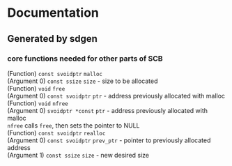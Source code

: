 # Documentation  
## Generated by sdgen  
### core functions needed for other parts of SCB
(Function) `const svoidptr` `malloc`  
(Argument 0)
		`const ssize` `size` - size to be allocated  
(Function) `void` `free`  
(Argument 0)
		`const svoidptr` `ptr` - address previously allocated with malloc  
(Function) `void` `nfree`  
(Argument 0)
		`svoidptr *const` `ptr` - address previously allocated with malloc  
`nfree` calls `free`, then sets the pointer to NULL  
(Function) `const svoidptr` `realloc`  
(Argument 0)
		`const svoidptr` `prev_ptr` - pointer to previously allocated address  
(Argument 1)
		`const ssize` `size` - new desired size  
